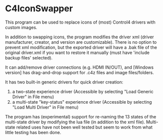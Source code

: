 # C4IconSwapper
This program can be used to replace icons of (most) Control4 drivers with custom images.

In addition to swapping icons, the program modifies the driver xml (driver manufacturer, creator, and version are customizable).
There is no option to prevent xml modification,
but the exported driver will have a .bak file of the original driver.xml if you want to restore it manually (must have 'include backup files' selected).

It can add/remove driver connections (e.g. HDMI IN/OUT),
and [Windows version] has drag-and-drop support for .c4z files and image files/folders.

It has two built-in generic drivers for quick driver creation:
1) a two-state experience driver (Accessible by selecting "Load Generic Driver" in File menu)
2) a multi-state "key-status" experience driver (Accessible by selecting "Load Multi Driver" in File menu)

The program has (experimental) support for re-naming the 13 states of the multi-state driver by modifying the lua file (in addition to the xml file).
Multi-state related uses have not been well tested but seem to work from what little testing has been done.

